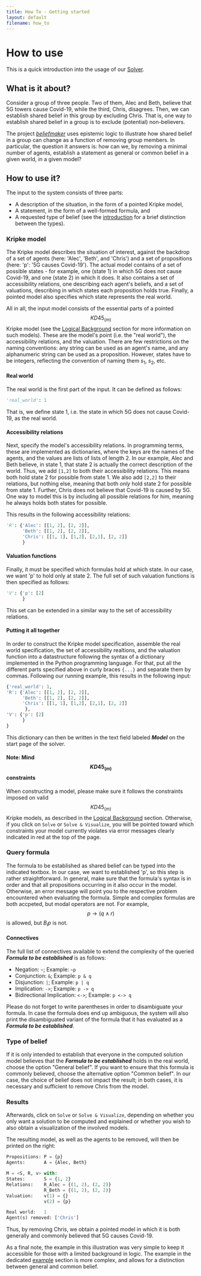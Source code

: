 ```yaml
---
title: How To - Getting started
layout: default
filename: how_to
--- 
```

# How to use

This is a quick introduction into the usage of our [Solver](https://bick95.pythonanywhere.com/). 

## What is it about? 

Consider a group of three people.
Two of them, Alec and Beth, believe that 5G towers cause Covid-19, while the third, Chris, disagrees.
Then, we can establish shared belief in this group by excluding Chris.
That is, one way to establish shared belief in a group is to exclude (potential) non-believers.
 
The project [_beliefmaker_](https://bick95.pythonanywhere.com/) uses epistemic logic to illustrate how shared belief in a group can change as a function of removing group members.
In particular, the question it answers is: how can we, by removing a minimal number of agents, establish a statement as general or common belief in a given world, in a given model?

## How to use it?

The input to the system consists of three parts:
* A description of the situation, in the form of a pointed Kripke model,
* A statement, in the form of a well-formed formula, and
* A requested type of belief (see the [introduction](https://bick95.github.io/beliefmaker/index) for a brief distinction between the types).

### Kripke model

The Kripke model describes the situation of interest, against the backdrop of a set of agents (here: 'Alec', 'Beth', and 'Chris') and a set of propositions (here: 'p': '5G causes Covid-19').
The actual model contains of a set of possible states - for example, one (state 1) in which 5G does not cause Covid-19, and one (state 2) in which it does.
It also contains a set of accessibility relations, one describing each agent's beliefs, and a set of valuations, describing in which states each proposition holds true.
Finally, a pointed model also specifies which state represents the real world.

All in all, the input model consists of the essential parts of a pointed $$KD45_{(m)}$$ Kripke model (see the [Logical Background](https://bick95.github.io/beliefmaker/logical_background) section for more information on such models).
These are the model's point (i.e. the "real world"), the accessibility relations, and the valuation.
There are few restrictions on the naming conventions: any string can be used as an agent's name, and any alphanumeric string can be used as a proposition.
However, states have to be integers, reflecting the convention of naming them $s_1$, $s_2$, etc.

#### Real world

The real world is the first part of the input. It can be defined as follows:

```python
'real_world': 1
```

That is, we define state 1, i.e. the state in which 5G does not cause Covid-19, as the real world.


#### Accessibility relations

Next, specify the model's accessibility relations.
In programming terms, these are implemented as dictionaries, where the keys are the names of the agents, and the values are lists of lists of length 2.
In our example, Alec and Beth believe, in state 1, that state 2 is actually the correct description of the world.
Thus, we add `[1,2]` to both their accessibility relations. This means both hold state 2 for possible from state 1.
We also add `[2,2]` to their relations, but nothing else, meaning that both _only_ hold state 2 for possible from state 1.
Further, Chris does not believe that Covid-19 is caused by 5G. One way to model this is by including all possible relations for him, meaning he always holds both states for possible.

This results in the following accessibility relations:

```python
'R': {'Alec': [[1, 2], [2, 2]], 
      'Beth': [[1, 2], [2, 2]], 
      'Chris': [[1, 1], [1,2], [2,1], [2, 2]]
      }
```

#### Valuation functions

Finally, it must be specified which formulas hold at which state. In our case, we want 'p' to hold only at state 2.
The full set of such valuation functions is then specified as follows:

```python
'V': {'p': [2]
      }
```

This set can be extended in a similar way to the set of accessibility relations.

#### Putting it all together

In order to construct the Kripke model specification, assemble the real world specification, the set of accessibility realtions, and the valuation function into a datastructure following the syntax of a dictionary implemented in the Python programming language. For that, put all the different parts specified above in curly braces `{...}` and separate them by commas. Following our running example, this results in the following input:

```python
{'real_world': 1, 
'R': {'Alec': [[1, 2], [2, 2]], 
      'Beth': [[1, 2], [2, 2]], 
      'Chris': [[1, 1], [1,2], [2,1], [2, 2]]
       }, 
'V': {'p': [2]
      }
}
```

This dictionary can then be written in the text field labeled **_Model_** on the start page of the solver.

#### Note: Mind $$KD45_{(m)}$$ constraints

When constructing a model, please make sure it follows the constraints imposed on valid $$KD45_{(m)}$$ Kripke models, as described in the [Logical Background](https://bick95.github.io/beliefmaker/logical_background) section. Otherwise, if you click on `Solve` or `Solve & Visualize`, you will be pointed toward which constraints your model currently violates via error messages clearly indicated in red at the top of the page. 

### Query formula

The formula to be established as shared belief can be typed into the indicated textbox.
In our case, we want to established 'p', so this step is rather straightforward.
In general, make sure that the formula's syntax is in order and that all propositions occurring in it also occur in the model.
Otherwise, an error message will point you to the respective problem encountered when evaluating the formula.
Simple and complex formulas are both accpeted, but modal operators are not. For example, $$p \rightarrow (q \wedge r)$$ is allowed, but $B_i p$ is not.

#### Connectives

The full list of connectives available to extend the complexity of the queried **_Formula to be established_** is as follows: 

* Negation: `~`; Example: `~p`
* Conjunction: `&`; Example: `p & q`
* Disjunction:  `|`; Example: `p | q` 
* Implication: `->`; Example: `p -> q`
* Bidirectional Implication: `<->`; Example: `p <-> q`

Please do not forget to write parentheses in order to disambiguate your formula.
In case the formula does end up ambiguous, the system will also print the disambiguated variant of the formula that it has evaluated as a **_Formula to be established_**. 

### Type of belief

If it is only intended to establish that everyone in the computed solution model believes that the **_Formula to be established_** holds in the real world, choose the option "General belief".
If you want to ensure that this formula is commonly believed, choose the alternative option "Common belief".
In our case, the choice of belief does not impact the result; in both cases, it is necessary and sufficient to remove Chris from the model. 


### Results

Afterwards, click on `Solve` or `Solve & Visualize`, depending on whether you only want a solution to be computed and explained or whether you wish to also obtain a visualization of the involved models.

The resulting model, as well as the agents to be removed, will then be printed on the right:

```python
Propositions: P = {p}
Agents:       A = {Alec, Beth}

M = <S, R, v> with:
States:       S = {1, 2}
Relations:    R_Alec = {(1, 2), (2, 2)}
              R_Beth = {(1, 2), (2, 2)}
Valuation:    v(1) = {}
              v(2) = {p}

Real world:   1
Agent(s) removed: ['Chris']
```

Thus, by removing Chris, we obtain a pointed model in which it is both generally and commonly believed that 5G causes Covid-19.

As a final note, the example in this illustration was very simple to keep it accessible for those with a limited background in logic.
The example in the dedicated [example](https://bick95.github.io/beliefmaker/example) section is more complex, and allows for a distinction between general and common belief.